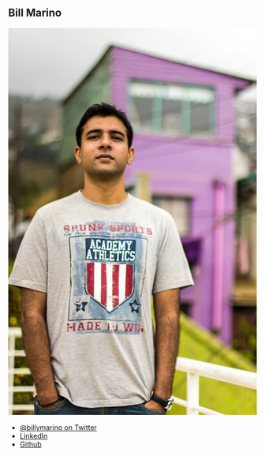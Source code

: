 Bill Marino
------------------

![](photos/teja.jpg)

* [@billymarino on Twitter](https://twitter.com/nsteja1)
* [LinkedIn](https://in.linkedin.com/in/nsteja)
* [Github](https://github.com/trocker)
